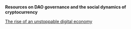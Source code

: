 **Resources on DAO governance and the social dynamics of cryptocurrency**

[The rise of an unstoppable digital economy](https://github.com/pet3r-pan/openraidinstitute.org/blob/master/files/essays/The%20rise%20of%20an%20unstoppable%20digital%20economy.pdf)
